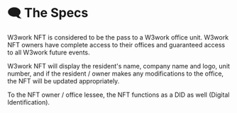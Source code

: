 # 🗨 The Specs

W3work NFT is considered to be the pass to a W3work office unit. W3work NFT owners have complete access to their offices and guaranteed access to all W3work future events.

W3work NFT will display the resident's name, company name and logo, unit number, and if the resident / owner makes any modifications to the office, the NFT will be updated appropriately.&#x20;

To the NFT owner / office lessee, the NFT functions as a DID as well (Digital Identification).
